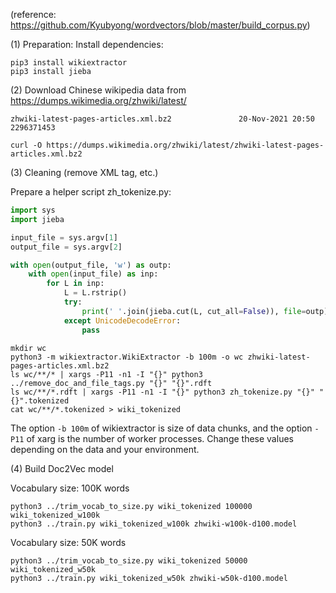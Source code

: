 (reference: https://github.com/Kyubyong/wordvectors/blob/master/build_corpus.py)

(1) Preparation: Install dependencies:

```
pip3 install wikiextractor
pip3 install jieba
```

(2) Download Chinese wikipedia data from https://dumps.wikimedia.org/zhwiki/latest/

```
zhwiki-latest-pages-articles.xml.bz2               20-Nov-2021 20:50          2296371453
```

```
curl -O https://dumps.wikimedia.org/zhwiki/latest/zhwiki-latest-pages-articles.xml.bz2
```

(3) Cleaning (remove XML tag, etc.)

Prepare a helper script zh_tokenize.py:

```python
import sys
import jieba

input_file = sys.argv[1]
output_file = sys.argv[2]

with open(output_file, 'w') as outp:
    with open(input_file) as inp:
        for L in inp:
            L = L.rstrip()
            try:
                print(' '.join(jieba.cut(L, cut_all=False)), file=outp)
            except UnicodeDecodeError:
                pass
```

```
mkdir wc
python3 -m wikiextractor.WikiExtractor -b 100m -o wc zhwiki-latest-pages-articles.xml.bz2
ls wc/**/* | xargs -P11 -n1 -I "{}" python3 ../remove_doc_and_file_tags.py "{}" "{}".rdft
ls wc/**/*.rdft | xargs -P11 -n1 -I "{}" python3 zh_tokenize.py "{}" "{}".tokenized
cat wc/**/*.tokenized > wiki_tokenized
```

The option `-b 100m` of wikiextractor is size of data chunks, and the option `-P11` of xarg is the number of worker processes. Change these values depending on the data and your environment.

(4) Build Doc2Vec model

Vocabulary size: 100K words

```
python3 ../trim_vocab_to_size.py wiki_tokenized 100000 wiki_tokenized_w100k
python3 ../train.py wiki_tokenized_w100k zhwiki-w100k-d100.model
```

Vocabulary size: 50K words

```
python3 ../trim_vocab_to_size.py wiki_tokenized 50000 wiki_tokenized_w50k
python3 ../train.py wiki_tokenized_w50k zhwiki-w50k-d100.model
```
